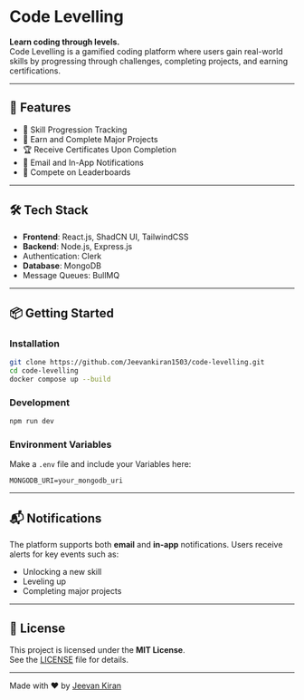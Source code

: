 # Code Levelling

**Learn coding through levels.**  
Code Levelling is a gamified coding platform where users gain real-world skills by progressing through challenges, completing projects, and earning certifications.

---

## 🚀 Features

- 🎯 Skill Progression Tracking
- 🧩 Earn and Complete Major Projects
- 🏆 Receive Certificates Upon Completion
- 🔔 Email and In-App Notifications
- 🥇 Compete on Leaderboards

---

## 🛠 Tech Stack

- **Frontend**: React.js, ShadCN UI, TailwindCSS
- **Backend**: Node.js, Express.js
- Authentication: Clerk
- **Database**: MongoDB
- Message Queues: BullMQ

---

## 📦 Getting Started

### Installation

```bash
git clone https://github.com/Jeevankiran1503/code-levelling.git
cd code-levelling
docker compose up --build
```

### Development

```bash
npm run dev
```

### Environment Variables

Make a `.env` file and include your Variables here:

```env
MONGODB_URI=your_mongodb_uri
```

---

## 📬 Notifications

The platform supports both **email** and **in-app** notifications. Users receive alerts for key events such as:

- Unlocking a new skill
- Leveling up
- Completing major projects

---

## 📄 License

This project is licensed under the **MIT License**.  
See the [LICENSE](./LICENSE) file for details.

---

Made with ❤️ by [Jeevan Kiran](https://github.com/Jeevankiran1503)
